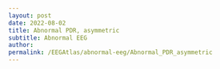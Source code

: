 ```yaml
---
layout: post
date: 2022-08-02 
title: Abnormal PDR, asymmetric 
subtitle: Abnormal EEG
author: 
permalink: /EEGAtlas/abnormal-eeg/Abnormal_PDR_asymmetric
---
```



